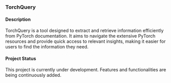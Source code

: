### TorchQuery 

#### Description
TorchQuery is a tool designed to extract and retrieve information efficiently from PyTorch documentation. It aims to navigate the extensive PyTorch resources and provide quick access to relevant insights, making it easier for users to find the information they need.

#### Project Status
This project is currently under development. Features and functionalities are being continuously added.

